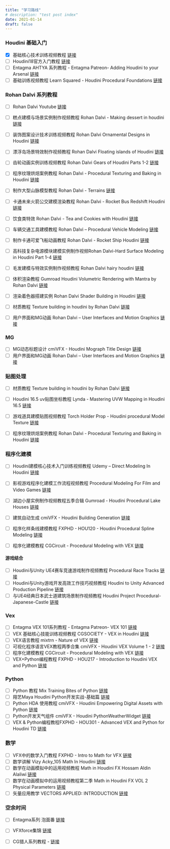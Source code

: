 ```yaml
---
title: "学习路线"
# description: "test post index"
date: 2021-01-14
draft: false
---
```


### Houdini 基础入门   

- [x] 基础核心技术训练视频教程 [链接](https://www.bilibili.com/video/BV1pW411H7nV)
- [ ] Houdini18官方入门教程 [链接](https://www.bilibili.com/video/BV1qf4y1B7D3/)
- [ ] Entagma AHTYA 系列教程 - Entagma Patreon- Adding Houdini to your Arsenal [链接](https://www.bilibili.com/video/BV137411q7sA)
- [ ] 基础训练视频教程 Learn Squared - Houdini Procedural Foundations [链接](https://www.bilibili.com/video/BV1nW411H7rw)

### Rohan Dalvi 系列教程

- [ ] Rohan Dalvi Youtube [链接](https://www.youtube.com/user/rohandalvi)


- [ ] 糕点建模与场景实例制作视频教程 Rohan Dalvi - Making dessert in houdini [链接](https://www.bilibili.com/video/BV1L541187Rn)
- [ ] 装饰图案设计技术训练视频教程 Rohan Dalvi Ornamental Designs in Houdini [链接](https://www.bilibili.com/video/BV1g5411j79d)
- [ ] 漂浮岛场景特效制作视频教程 Rohan Dalvi Floating islands of Houdini [链接](https://www.bilibili.com/video/BV1ui4y1E7m6)
- [ ] 齿轮动画实例训练视频教程 Rohan Dalvi Gears of Houdini Parts 1-2 [链接](https://www.bilibili.com/video/BV1g54y1176a)
- [ ] 程序纹理烘焙案例教程 Rohan Dalvi - Procedural Texturing and Baking in Houdini [链接](https://www.bilibili.com/video/BV1c7411q7RA)
- [ ] 制作大型山脉模型教程 Rohan Dalvi - Terrains [链接](https://www.bilibili.com/video/BV1r7411i78E)
- [ ] 卡通未来火箭公交建模渲染教程 Rohan Dalvi - Rocket Bus Redshift Houdini [链接](https://www.bilibili.com/video/BV1r7411i7Wz)
- [ ] 饮食类特效 Rohan Dalvi - Tea and Cookies with Houdini [链接](https://www.bilibili.com/video/BV1qE41167Y4)
- [ ] 车辆交通工具建模教程 Rohan Dalvi – Procedural Vehicle Modeling [链接](https://www.bilibili.com/video/BV1aW411W7di)
- [ ] 制作卡通可爱飞船动画教程 Rohan Dalvi - Rocket Ship Houdini [链接](https://www.bilibili.com/video/BV1MW411x7vD)
- [ ] 高科技复杂电源模块建模实例制作视频Rohan Dalvi-Hard Surface Modeling in Houdini Part 1-4 [链接](https://www.bilibili.com/video/BV1eW411E75R)


- [ ] 毛发建模与特效实例制作视频教程 Rohan Dalvi hairy houdini [链接](https://www.bilibili.com/video/BV11Z4y1N7z4)
- [ ] 体积渲染教程 Gumroad Houdini Volumetric Rendering with Mantra by Rohan Dalvi [链接](https://www.bilibili.com/video/BV1A7411q7ck)
- [ ] 渲染着色器搭建实例 Rohan Dalvi Shader Building in Houdini [链接](https://www.bilibili.com/video/BV1zE41167Xs)
- [ ] 材质教程 Texture building in houdini by Rohan Dalvi [链接](https://www.bilibili.com/video/BV1zE41197rW)
- [ ] 用户界面和MG动画 Rohan Dalvi – User Interfaces and Motion Graphics [链接](https://www.bilibili.com/video/BV1YE411y7Hb)

### MG

- [ ] MG动态标题设计 cmiVFX - Houdini Mograph Title Design [链接](https://www.bilibili.com/video/BV1dJ411A7Pr)
- [ ] 用户界面和MG动画 Rohan Dalvi – User Interfaces and Motion Graphics [链接](https://www.bilibili.com/video/BV1YE411y7Hb)

### 贴图处理

- [ ] 材质教程 Texture building in houdini by Rohan Dalvi [链接](https://www.bilibili.com/video/BV1zE41197rW)
- [ ] Houdini 16.5 uv贴图坐标教程 Lynda - Mastering UVW Mapping in Houdini 16.5 [链接](https://www.bilibili.com/video/BV1YA411J7ae)
- [ ] 游戏道具建模贴图视频教程 Torch Holder Prop - Houdini procedural Model Texture [链接](https://www.bilibili.com/video/BV1E7411q7he)
- [ ] 程序纹理烘焙案例教程 Rohan Dalvi - Procedural Texturing and Baking in Houdini [链接](https://www.bilibili.com/video/BV1c7411q7RA)


### 程序化建模

- [ ] Houdini建模核心技术入门训练视频教程 Udemy – Direct Modeling In Houdini [链接](https://www.bilibili.com/video/BV1R7411i7RQ)
- [ ] 影视游戏程序化建模工作流程视频教程 Procedural Modeling For Film and Video Games [链接](https://www.bilibili.com/video/BV1YJ411d7QT)
- [ ] 湖边小屋实例制作视频教程五季合辑 Gumroad - Houdini Procedural Lake Houses [链接](https://www.bilibili.com/video/BV1rW411j7fo)
- [ ] 建筑自动生成 cmiVFX - Houdini Building Generation [链接](https://www.bilibili.com/video/BV1L441117TT)


- [ ] 程序化样条线建模教程 FXPHD - HOU120 - Houdini Procedural Spline Modeling [链接](https://www.bilibili.com/video/BV18V41117s1)
- [ ] 程序化建模教程 CGCircuit - Procedural Modeling with VEX [链接](https://www.bilibili.com/video/BV1454y1m7zo)

#### 游戏结合

- [ ] Houdini与Unity UE4赛车竞速游戏制作视频教程 Procedural Race Tracks [链接](https://www.bilibili.com/video/BV1zJ411E7My)
- [ ] Houdini与Unity游戏开发高效工作技巧视频教程 Houdini to Unity Advanced Production Pipeline [链接](https://www.bilibili.com/video/BV1bW411n77e)
- [ ] 与UE4经典日本武士道建筑场景制作视频教程 Houdini Project Procedural-Japanese-Castle [链接](https://www.bilibili.com/video/BV1Sv411C71N)

### Vex

- [ ] Entagma VEX 101系列教程 - Entagma Patreon- VEX 101 [链接](https://www.bilibili.com/video/BV1g7411q7BQ)
- [ ] VEX 基础核心技能训练视频教程 CGSOCIETY - VEX in Houdini [链接](https://www.bilibili.com/video/BV1rW411x7C1)
- [ ] VEX语言教程 mixtrn - Nature of VEX [链接](https://www.bilibili.com/video/BV1pJ411E76o)
- [ ] 可视化程序语言VEX教程两季合集 cmiVFX - Houdini VEX Volume 1 - 2 [链接](https://www.bilibili.com/video/BV13W411x7nD)
- [ ] 程序化建模教程 CGCircuit - Procedural Modeling with VEX [链接](https://www.bilibili.com/video/BV1yh411X7mu)
- [ ] VEX+Python编程教程 FXPHD - HOU217 - Introduction to Houdini VEX and Python [链接](https://www.bilibili.com/video/BV1bK411P7dK)

### Python

- [ ] Python 教程 Mix Training Bites of Python [链接](https://www.bilibili.com/video/BV1nJ411E7ax)
- [ ] 翔艺Maya Houdini Python开发实战-基础篇 [链接](https://www.bilibili.com/video/BV12x411v7hT)
- [ ] Python HDA 使用教程 cmiVFX - Houdini Empowering Digital Assets with Python [链接](https://www.bilibili.com/video/BV1e441127bT)
- [ ] Python开发天气组件 cmiVFX - Houdini PythonWeatherWidget [链接](https://www.bilibili.com/video/BV1p441117wu)
- [ ] VEX & Python编程教程FXPHD - HOU301 - Advanced VEX and Python for Houdini TD [链接](https://www.bilibili.com/video/BV1WV41117o3)

### 数学

- [ ] VFX中的数学入门教程 FXPHD - Intro to Math for VFX [链接](https://www.bilibili.com/video/BV1eW41147ur)
- [ ] 数学讲解 Vizy Acky_105 Math In Houdini [链接](https://www.bilibili.com/video/BV1rE41197dY)
- [ ] 数学在动画模拟中的运用视频教程 Math in Houdini FX Hossam Aldin Alaliwi [链接](https://www.bilibili.com/video/BV1PW41147gA)
- [ ] 数学在动画模拟中的运用视频教程第二季 Math in Houdini FX VOL 2 Physical Parameters [链接](https://www.bilibili.com/video/BV1wW41147q5)
- [ ] 矢量应用教学 VECTORS APPLIED: INTRODUCTION [链接](https://www.bilibili.com/video/BV1eE411t7WV)

### 空余时间

- [ ] Entagma系列 泡面番 [链接](https://www.bilibili.com/video/BV1a7411q7ny)
- [ ] VFXforce集锦 [链接](https://www.vfxforce.cn/page/2?s=procedural)
- [ ] CG猎人系列教程 - [链接](https://space.bilibili.com/20391302)

